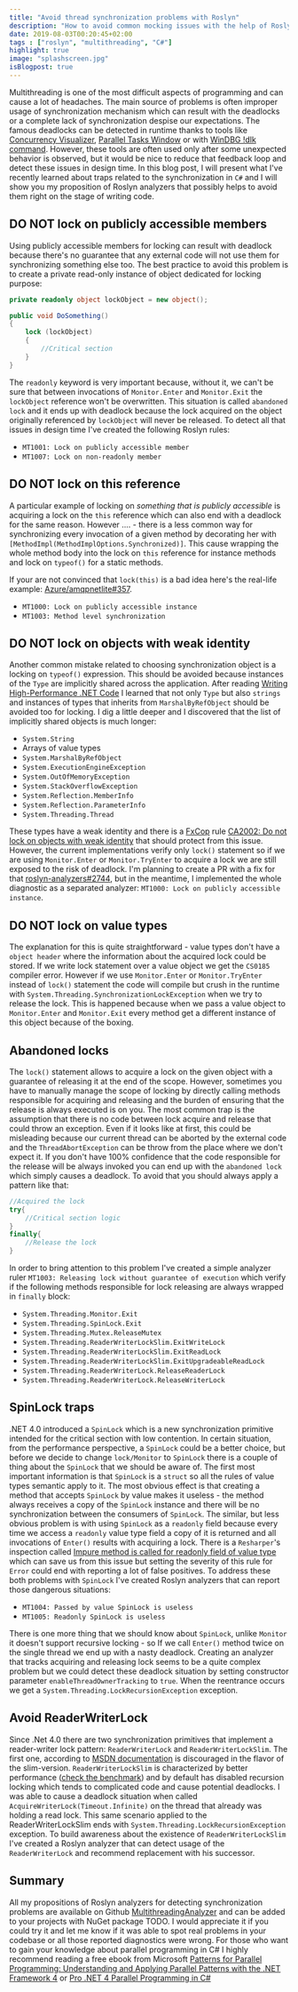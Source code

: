 ```yaml
---
title: "Avoid thread synchronization problems with Roslyn"
description: "How to avoid common mocking issues with the help of Roslyn."
date: 2019-08-03T00:20:45+02:00
tags : ["roslyn", "multithreading", "C#"]
highlight: true
image: "splashscreen.jpg"
isBlogpost: true
---
```


Multithreading is one of the most difficult aspects of programming and can cause a lot of headaches. The main source of problems is often improper usage of synchronization mechanism which can result with the deadlocks or a complete lack of synchronization despise our expectations. The famous deadlocks can be detected in runtime thanks to tools like [Concurrency Visualizer](https://docs.microsoft.com/en-US/visualstudio/profiling/concurrency-visualizer?view=vs-2019), [Parallel Tasks Window](https://docs.microsoft.com/en-us/visualstudio/debugger/walkthrough-debugging-a-parallel-application?view=vs-2019#using-the-parallel-tasks-window-and-the-tasks-view-of-the-parallel-stacks-window) or with [WinDBG !dlk command](https://blogs.msdn.microsoft.com/mohamedg/2010/01/28/how-to-debug-deadlocks-using-windbg/). However, these tools are often used only after some unexpected behavior is observed, but it would be nice to reduce that feedback loop and detect these issues in design time. In this blog post, I will present what I've recently learned about traps related to the synchronization in `C#` and I will show you my proposition of Roslyn analyzers that possibly helps to avoid them right on the stage of writing code.


## DO NOT lock on publicly accessible members
Using publicly accessible members for locking can result with deadlock because there's no guarantee that any external code will not use them for synchronizing something else too. The best practice to avoid this problem is to create a private read-only instance of object dedicated for locking purpose:

```csharp
private readonly object lockObject = new object();

public void DoSomething()
{
    lock (lockObject)
    {
        //Critical section
    }
}
```
The `readonly` keyword is very important because, without it, we can't be sure that between invocations of `Monitor.Enter` and `Monitor.Exit` the `lockObject` reference won't be overwritten. This situation is called `abandoned lock` and it ends up with deadlock because the lock acquired on the object originally referenced by `lockObject` will never be released. To detect all that issues in design time I've created the following Roslyn rules:

- `MT1001: Lock on publicly accessible member`
- `MT1007: Lock on non-readonly member`

## DO NOT lock on this reference
 A particular example of locking on *something that is publicly accessible* is acquiring a lock on the `this` reference which can also end with a deadlock for the same reason. However .... - there is a less common way for synchronizing every invocation of a given method by decorating her with `[MethodImpl(MethodImplOptions.Synchronized)]`. This cause wrapping the whole method body into the lock on `this` reference for instance methods and lock on `typeof()` for a static methods. 
 
 If your are not convinced that `lock(this)` is a bad idea here's the real-life example: [Azure/amqpnetlite#357](https://github.com/Azure/amqpnetlite/issues/357). 

- `MT1000: Lock on publicly accessible instance`
- `MT1003: Method level synchronization`

## DO NOT lock on objects with weak identity

Another common mistake related to choosing synchronization object is a locking on `typeof()` expression. This should be avoided because instances of the `Type` are implicitly shared across the application. After reading [Writing High-Performance .NET Code](https://www.amazon.com/gp/product/0990583457/ref=as_li_tl?ie=UTF8&camp=1789&creative=9325&creativeASIN=0990583457&linkCode=as2&tag=asdqweasd-20&linkId=6332aefaaa81e236135f1822be00ecdd) I learned that not only `Type` but also `strings` and instances of types that inherits from `MarshalByRefObject` should be avoided too for locking. I dig a little deeper and I discovered that the list of implicitly shared objects is much longer:

- `System.String`
-  Arrays of value types
- `System.MarshalByRefObject`
- `System.ExecutionEngineException`
- `System.OutOfMemoryException`
- `System.StackOverflowException`
- `System.Reflection.MemberInfo`
- `System.Reflection.ParameterInfo`
- `System.Threading.Thread`

These types have a weak identity and there is a [FxCop](https://www.nuget.org/packages/Microsoft.CodeAnalysis.FxCopAnalyzers/) rule [CA2002: Do not lock on objects with weak identity](https://github.com/MicrosoftDocs/visualstudio-docs/blob/master/docs/code-quality/ca2002-do-not-lock-on-objects-with-weak-identity.md) that should protect from this issue. However, the current implementations verify only `lock()` statement so if we are using `Monitor.Enter` or `Monitor.TryEnter` to acquire a lock we are still exposed to the risk of deadlock. I'm planning to create a PR with a fix for that [roslyn-analyzers#2744](https://github.com/dotnet/roslyn-analyzers/issues/2744), but in the meantime, I implemented the whole diagnostic as a separated analyzer: `MT1000: Lock on publicly accessible instance`.

## DO NOT lock on value types

The explanation for this is quite straightforward - value types don't have a `object header` where the information about the acquired lock could be stored. If we write lock statement over a value object we get the `CS0185` compiler error. However if we use `Monitor.Enter` or `Monitor.TryEnter` instead of `lock()` statement the code will compile but crush in the runtime with `System.Threading.SynchronizationLockException` when we try to release the lock. This is happened because when we pass a value object to `Monitor.Enter` and `Monitor.Exit` every method get a different instance of this object because of the boxing.

## Abandoned locks

The `lock()` statement allows to acquire a lock on the given object with a guarantee of releasing it at the end of the scope. However, sometimes you have to manually manage the scope of locking by directly calling methods responsible for acquiring and releasing and the burden of ensuring that the release is always executed is on you. The most common trap is the assumption that there is no code between lock acquire and release that could throw an exception. Even if it looks like at first, this could be misleading because our current thread can be aborted by the external code and the `ThreadAbortException` can be throw from the place where we don't expect it. If you don't have 100% confidence that the code responsible for the release will be always invoked you can end up with the `abandoned lock` which simply causes a deadlock. To avoid that you should always apply a pattern like that:

```csharp
//Acquired the lock
try{
    //Critical section logic
}
finally{
    //Release the lock
}
```

In order to bring attention to this problem I've created a simple analyzer ruler `MT1003: Releasing lock without guarantee of execution` which verify if the following methods responsible for lock releasing are always wrapped in `finally` block:

-  `System.Threading.Monitor.Exit`
-  `System.Threading.SpinLock.Exit`
-  `System.Threading.Mutex.ReleaseMutex`
-  `System.Threading.ReaderWriterLockSlim.ExitWriteLock`
-  `System.Threading.ReaderWriterLockSlim.ExitReadLock`
-  `System.Threading.ReaderWriterLockSlim.ExitUpgradeableReadLock`
-  `System.Threading.ReaderWriterLock.ReleaseReaderLock`
-  `System.Threading.ReaderWriterLock.ReleaseWriterLock`


## SpinLock traps
.NET 4.0 introduced a `SpinLock` which is a new synchronization primitive intended for the critical section with low contention. In certain situation, from the performance perspective, a `SpinLock` could be a better choice, but before we decide to change `lock/Monitor` to `SpinLock` there is a couple of thing about the `SpinLock` that we should be aware of. The first most important information is that `SpinLock` is a `struct` so all the rules of value types semantic apply to it. The most obvious effect is that creating a method that accepts `SpinLock` by value makes it useless - the method always receives a copy of the `SpinLock` instance and there will be no synchronization between the consumers of `SpinLock`. The similar, but less obvious problem is with using `SpinLock` as a `readonly` field because every time we access a `readonly` value type field a copy of it is returned and all invocations of `Enter()` results with acquiring a lock. There is a `Resharper`'s inspection called [Impure method is called for readonly field of value type](https://www.jetbrains.com/help/resharper/ImpureMethodCallOnReadonlyValueField.html) which can save us from this issue but setting the severity of this rule for `Error` could end with reporting a lot of false positives. To address these both problems with `SpinLock` I've created  Roslyn analyzers that can report those dangerous situations:

- `MT1004: Passed by value SpinLock is useless`
- `MT1005: Readonly SpinLock is useless`

There is one more thing that we should know about `SpinLock`, unlike `Monitor` it doesn't support recursive locking - so If we call `Enter()` method twice on the single thread we end up with a nasty deadlock. Creating an analyzer that tracks acquiring and releasing lock seems to be a quite complex problem but we could detect these deadlock situation by setting constructor parameter `enableThreadOwnerTracking` to `true`. When the reentrance occurs we get a `System.Threading.LockRecursionException` exception.

## Avoid ReaderWriterLock
Since .Net 4.0 there are two synchronization primitives that implement a reader-writer lock pattern: `ReaderWriterLock` and `ReaderWriterLockSlim`. The first one, according to [MSDN documentation](https://docs.microsoft.com/en-US/dotnet/api/system.threading.readerwriterlock?view=netframework-4.8#remarks) is discouraged in the flavor of the slim-version. `ReaderWriterLockSlim` is characterized by better performance ([check the benchmark](https://blogs.msdn.microsoft.com/pedram/2007/10/07/a-performance-comparison-of-readerwriterlockslim-with-readerwriterlock/)) and by default has disabled recursion locking which tends to complicated code and cause potential deadlocks. I was able to cause a deadlock situation when called `AcquireWriterLock(Timeout.Infinite)` on the thread that already was holding a read lock. This same scenario applied to the ReaderWriterLockSlim ends with `System.Threading.LockRecursionException` exception. To build awareness about the existence of `ReaderWriterLockSlim` I've created a Roslyn analyzer that can detect usage of the `ReaderWriterLock` and recommend replacement with his successor.


## Summary

All my propositions of Roslyn analyzers for detecting synchronization problems are available on Github [MultithreadingAnalyzer](https://github.com/smartanalyzers/MultithreadingAnalyzer) and can be added to your projects with NuGet package TODO. I would appreciate it if you could try it and let me know if it was able to spot real problems in your codebase or all those reported diagnostics were wrong. For those who want to gain your knowledge about parallel programming in C# I highly recommend reading a free ebook from Microsoft [Patterns for Parallel Programming: Understanding and Applying Parallel Patterns with the .NET Framework 4](https://www.microsoft.com/en-us/download/details.aspx?id=19222) or [Pro .NET 4 Parallel Programming in C# ](https://www.amazon.com/gp/product/1430229675/ref=as_li_tl?ie=UTF8&tag=asdqweasd-20&camp=1789&creative=9325&linkCode=as2&creativeASIN=1430229675&linkId=641bf019467347fd65bc13e232eff4d8)